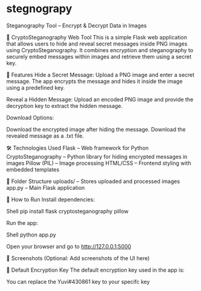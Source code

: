 # stegnograpy
Steganography Tool – Encrypt &amp; Decrypt Data in Images

🔐 CryptoSteganography Web Tool
This is a simple Flask web application that allows users to hide and reveal secret messages inside PNG images using CryptoSteganography. It combines encryption and steganography to securely embed messages within images and retrieve them using a secret key.

🚀 Features
Hide a Secret Message:
Upload a PNG image and enter a secret message. The app encrypts the message and hides it inside the image using a predefined key.

Reveal a Hidden Message:
Upload an encoded PNG image and provide the decryption key to extract the hidden message.

Download Options:

Download the encrypted image after hiding the message.
Download the revealed message as a .txt file.


🛠️ Technologies Used
Flask – Web framework for Python
CryptoSteganography – Python library for hiding encrypted messages in images
Pillow (PIL) – Image processing
HTML/CSS – Frontend styling with embedded templates

📁 Folder Structure
uploads/ – Stores uploaded and processed images
app.py – Main Flask application


🔧 How to Run
Install dependencies:

Shell
pip install flask cryptosteganography pillow

Run the app:

Shell
python app.py

Open your browser and go to http://127.0.0.1:5000

📸 Screenshots
(Optional: Add screenshots of the UI here)

🔐 Default Encryption Key
The default encryption key used in the app is:

You can replace the Yuvi#430861 key to your specifc key
